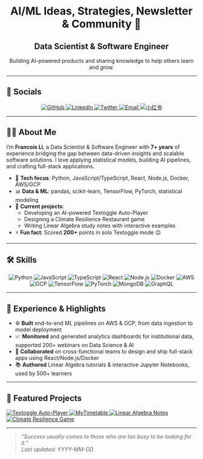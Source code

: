 <!--
  📌 注意：请将以下所有 ALL_CAPS 占位符替换成你的真实信息
-->

<h1 align="center">AI/ML Ideas, Strategies, Newsletter & Community 🚀</h1>
<h2 align="center">Data Scientist & Software Engineer</h2>
<p align="center">Building AI-powered products and sharing knowledge to help others learn and grow.</p>

---

## 📱 Socials
<p align="center">
  <a href="https://github.com/FRANCOIS128">
    <img src="https://img.shields.io/badge/GitHub-181717?style=flat-square&logo=github&logoColor=white" alt="GitHub"/>
  </a>
  <a href="https://linkedin.com/in/YOUR-LINKEDIN-ID">
    <img src="https://img.shields.io/badge/LinkedIn-0A66C2?style=flat-square&logo=linkedin&logoColor=white" alt="LinkedIn"/>
  </a>
  <a href="https://twitter.com/YOUR_TWITTER">
    <img src="https://img.shields.io/badge/Twitter-1DA1F2?style=flat-square&logo=twitter&logoColor=white" alt="Twitter"/>
  </a>
  <a href="mailto:YOUR.EMAIL@EXAMPLE.COM">
    <img src="https://img.shields.io/badge/Email-D14836?style=flat-square&logo=gmail&logoColor=white" alt="Email"/>
  </a>
  <a href="https://www.xiaohongshu.com/user/profile/YOUR_XHS_ID">
    <img src="https://img.shields.io/badge/小红书-FF2D55?style=flat-square&logo=xiaohongshu&logoColor=white" alt="小红书"/>
  </a>
</p>

---

## 👨‍💻 About Me
I’m **Francois Li**, a Data Scientist & Software Engineer with **7+ years** of experience bridging the gap between data-driven insights and scalable software solutions. I love applying statistical models, building AI pipelines, and crafting full-stack applications.

- 🔧 **Tech focus**: Python, JavaScript/TypeScript, React, Node.js, Docker, AWS/GCP  
- 📊 **Data & ML**: pandas, scikit-learn, TensorFlow, PyTorch, statistical modeling  
- 🌱 **Current projects**:  
  - Developing an AI-powered Textoggle Auto-Player  
  - Designing a Climate Resilience Restaurant game  
  - Writing Linear Algebra study notes with interactive examples  
- ⚡ **Fun fact**: Scored **200+** points in solo Textoggle mode 😉

---

## 🛠️ Skills
<p align="center">
  <img src="https://img.shields.io/badge/Python-3776AB?style=flat-square&logo=python&logoColor=white" alt="Python"/>
  <img src="https://img.shields.io/badge/JavaScript-F7DF1E?style=flat-square&logo=javascript&logoColor=black" alt="JavaScript"/>
  <img src="https://img.shields.io/badge/TypeScript-3178C6?style=flat-square&logo=typescript&logoColor=white" alt="TypeScript"/>
  <img src="https://img.shields.io/badge/React-20232A?style=flat-square&logo=react&logoColor=61DAFB" alt="React"/>
  <img src="https://img.shields.io/badge/Node.js-339933?style=flat-square&logo=node.js&logoColor=white" alt="Node.js"/>
  <img src="https://img.shields.io/badge/Docker-2496ED?style=flat-square&logo=docker&logoColor=white" alt="Docker"/>
  <img src="https://img.shields.io/badge/AWS-232F3E?style=flat-square&logo=amazon-aws&logoColor=white" alt="AWS"/>
  <img src="https://img.shields.io/badge/GCP-4285F4?style=flat-square&logo=googlecloud&logoColor=white" alt="GCP"/>
  <img src="https://img.shields.io/badge/TensorFlow-FF6F00?style=flat-square&logo=tensorflow&logoColor=white" alt="TensorFlow"/>
  <img src="https://img.shields.io/badge/PyTorch-EE4C2C?style=flat-square&logo=pytorch&logoColor=white" alt="PyTorch"/>
  <img src="https://img.shields.io/badge/MongoDB-47A248?style=flat-square&logo=mongodb&logoColor=white" alt="MongoDB"/>
  <img src="https://img.shields.io/badge/GraphQL-E10098?style=flat-square&logo=graphql&logoColor=white" alt="GraphQL"/>
</p>

---

## 📝 Experience & Highlights
- ⚙️ **Built** end-to-end ML pipelines on AWS & GCP, from data ingestion to model deployment  
- 📈 **Monitored** and generated analytics dashboards for institutional data, supported 200+ webinars on Data Science & AI  
- 🤝 **Collaborated** on cross-functional teams to design and ship full-stack apps using React/Node.js/Docker  
- 📚 **Authored** Linear Algebra tutorials & interactive Jupyter Notebooks, used by 500+ learners  

---

## 📂 Featured Projects
<p align="left">
  <a href="https://github.com/FRANCOIS128/textoggle-autoplayer">
    <img src="https://github-readme-stats.vercel.app/api/pin/?username=FRANCOIS128&repo=textoggle-autoplayer&theme=tokyonight" alt="Textoggle Auto-Player"/>
  </a>
  <a href="https://github.com/FRANCOIS128/mytimetable">
    <img src="https://github-readme-stats.vercel.app/api/pin/?username=FRANCOIS128&repo=mytimetable&theme=tokyonight" alt="MyTimetable"/>
  </a>
  <a href="https://github.com/FRANCOIS128/linear-algebra-notes">
    <img src="https://github-readme-stats.vercel.app/api/pin/?username=FRANCOIS128&repo=linear-algebra-notes&theme=tokyonight" alt="Linear Algebra Notes"/>
  </a>
  <a href="https://github.com/FRANCOIS128/climate-game">
    <img src="https://github-readme-stats.vercel.app/api/pin/?username=FRANCOIS128&repo=climate-game&theme=tokyonight" alt="Climate Resilience Game"/>
  </a>
</p>

---

> *“Success usually comes to those who are too busy to be looking for it.”*  
> _Last updated: YYYY-MM-DD_
